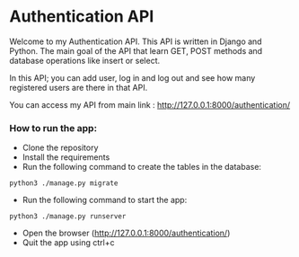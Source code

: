 # Authentication API

Welcome to my Authentication API. This API is written in Django and Python.
The main goal of the API that learn GET, POST methods and database operations like insert or select.

In this API; you can add user, log in and log out and see how many registered users are there in that API.

You can access my API from main link : http://127.0.0.1:8000/authentication/

### How to run the app:
- Clone the repository
- Install the requirements
- Run the following command to create the tables in the database:

`python3 ./manage.py migrate`

- Run the following command to start the app:

`python3 ./manage.py runserver`

- Open the browser (http://127.0.0.1:8000/authentication/)
- Quit the app using ctrl+c
